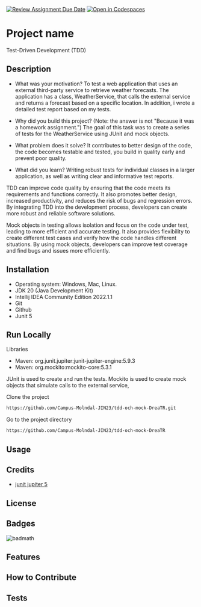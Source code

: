 [![Review Assignment Due Date](https://classroom.github.com/assets/deadline-readme-button-24ddc0f5d75046c5622901739e7c5dd533143b0c8e959d652212380cedb1ea36.svg)](https://classroom.github.com/a/-Un0hjO8)
[![Open in Codespaces](https://classroom.github.com/assets/launch-codespace-7f7980b617ed060a017424585567c406b6ee15c891e84e1186181d67ecf80aa0.svg)](https://classroom.github.com/open-in-codespaces?assignment_repo_id=11285018)
# Project name
Test-Driven Development (TDD)

## Description
- What was your motivation?
To test a web application that uses an external third-party service to retrieve weather forecasts. The application has a class, WeatherService, that calls the external service and returns a forecast based on a specific location. In addition, i wrote a detailed test report based on my tests.

- Why did you build this project? (Note: the answer is not "Because it was a homework assignment.")
The goal of this task was to create a series of tests for the WeatherService using JUnit and mock objects. 

- What problem does it solve?
It contributes to better design of the code, the code becomes testable and tested, you build in quality early and prevent poor quality.

- What did you learn?
Writing robust tests for individual classes in a larger application, as well as writing clear and informative test reports.

TDD can improve code quality by ensuring that the code meets its requirements and functions correctly. It also promotes 
better design, increased productivity, and reduces the risk of bugs and regression errors. By integrating TDD into the 
development process, developers can create more robust and reliable software solutions.

Mock objects in testing allows isolation and focus on the code under test, leading to more efficient and accurate testing. 
It also provides flexibility to create different test cases and verify how the code handles different situations. By using 
mock objects, developers can improve test coverage and find bugs and issues more efficiently.

## Installation
- Operating system: Windows, Mac, Linux.
- JDK 20 (Java Development Kit)
- Intellij IDEA Community Edition 2022.1.1
- Git
- Github
- Junit 5

## Run Locally
Libraries
- Maven: org.junit.jupiter:junit-jupiter-engine:5.9.3
- Maven: org.mockito:mockito-core:5.3.1

JUnit is used to create and run the tests. Mockito is used to create mock objects that simulate calls to the external service,

Clone the project
```bash 
https://github.com/Campus-Molndal-JIN23/tdd-och-mock-DreaTR.git
```

Go to the project directory
```bash 
https://github.com/Campus-Molndal-JIN23/tdd-och-mock-DreaTR
```

## Usage

## Credits

* [junit jupiter 5](https://mvnrepository.com/artifact/org.junit.jupiter/junit-jupiter/5.7.0)


## License


## Badges

![badmath](https://img.shields.io/github/languages/top/lernantino/badmath)


## Features


## How to Contribute


## Tests
